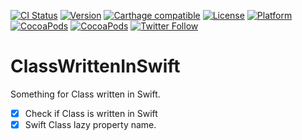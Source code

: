 [![CI Status](http://img.shields.io/travis/yulingtianxia/ClassWrittenInSwift.svg?style=flat)](https://travis-ci.org/yulingtianxia/ClassWrittenInSwift)
[![Version](https://img.shields.io/cocoapods/v/ClassWrittenInSwift.svg?style=flat)](http://cocoapods.org/pods/ClassWrittenInSwift)
[![Carthage compatible](https://img.shields.io/badge/Carthage-compatible-4BC51D.svg?style=flat)](https://github.com/Carthage/Carthage)
[![License](https://img.shields.io/cocoapods/l/ClassWrittenInSwift.svg?style=flat)](http://cocoapods.org/pods/ClassWrittenInSwift)
[![Platform](https://img.shields.io/cocoapods/p/ClassWrittenInSwift.svg?style=flat)](http://cocoapods.org/pods/ClassWrittenInSwift)
[![CocoaPods](https://img.shields.io/cocoapods/dt/ClassWrittenInSwift.svg)](http://cocoapods.org/pods/ClassWrittenInSwift)
[![CocoaPods](https://img.shields.io/cocoapods/at/ClassWrittenInSwift.svg)](http://cocoapods.org/pods/ClassWrittenInSwift)
[![Twitter Follow](https://img.shields.io/twitter/follow/yulingtianxia.svg?style=social&label=Follow)](https://twitter.com/yulingtianxia)

# ClassWrittenInSwift
Something for Class written in Swift.

- [x] Check if Class is written in Swift
- [x] Swift Class lazy property name.
